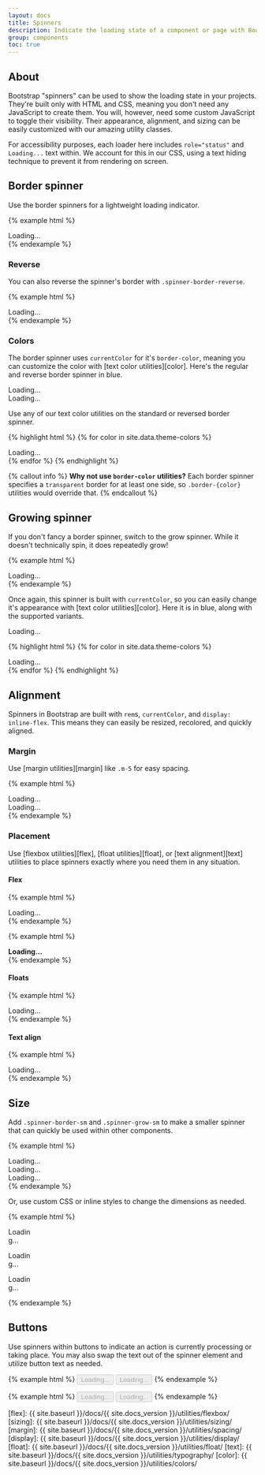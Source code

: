 ```yaml
---
layout: docs
title: Spinners
description: Indicate the loading state of a component or page with Bootstrap spinners, built entirely with HTML, CSS, and no JavaScript.
group: components
toc: true
---
```


## About

Bootstrap "spinners" can be used to show the loading state in your projects. They're built only with HTML and CSS, meaning you don't need any JavaScript to create them. You will, however, need some custom JavaScript to toggle their visibility. Their appearance, alignment, and sizing can be easily customized with our amazing utility classes.

For accessibility purposes, each loader here includes `role="status"` and `Loading...` text within. We account for this in our CSS, using a text hiding technique to prevent it from rendering on screen.

## Border spinner

Use the border spinners for a lightweight loading indicator.

{% example html %}
<div class="spinner-border" role="status">Loading...</div>
{% endexample %}

### Reverse

You can also reverse the spinner's border with `.spinner-border-reverse`.

{% example html %}
<div class="spinner-border spinner-border-reverse" role="status">Loading...</div>
{% endexample %}

### Colors

The border spinner uses `currentColor` for it's `border-color`, meaning you can customize the color with [text color utilities][color]. Here's the regular and reverse border spinner in blue.

<div class="bd-example">
  <div class="spinner-border text-primary" role="status">Loading...</div>
  <div class="spinner-border spinner-border-reverse text-primary" role="status">Loading...</div>
</div>

Use any of our text color utilities on the standard or reversed border spinner.

{% highlight html %}
{% for color in site.data.theme-colors %}
<div class="spinner-border text-{{ color.name }}" role="status">Loading...</div>{% endfor %}
{% endhighlight %}

{% callout info %}
**Why not use `border-color` utilities?** Each border spinner specifies a `transparent` border for at least one side, so `.border-{color}` utilities would override that.
{% endcallout %}

## Growing spinner

If you don't fancy a border spinner, switch to the grow spinner. While it doesn't technically spin, it does repeatedly grow!

{% example html %}
<div class="spinner-grow" role="status">Loading...</div>
{% endexample %}

Once again, this spinner is built with `currentColor`, so you can easily change it's appearance with [text color utilities][color]. Here it is in blue, along with the supported variants.

<div class="bd-example">
  <div class="spinner-grow text-primary" role="status">Loading...</div>
</div>

{% highlight html %}
{% for color in site.data.theme-colors %}
<div class="spinner-grow text-{{ color.name }}" role="status">Loading...</div>{% endfor %}
{% endhighlight %}

## Alignment

Spinners in Bootstrap are built with `rem`s, `currentColor`, and `display: inline-flex`. This means they can easily be resized, recolored, and quickly aligned.

### Margin

Use [margin utilities][margin] like `.m-5` for easy spacing.

{% example html %}
<div class="spinner-border m-5" role="status">Loading...</div>
<div class="spinner-border spinner-border-reverse m-5" role="status">Loading...</div>
{% endexample %}

### Placement

Use [flexbox utilities][flex], [float utilities][float], or [text alignment][text] utilities to place spinners exactly where you need them in any situation.

#### Flex

{% example html %}
<div class="d-flex justify-content-center">
  <div class="spinner-border" role="status">Loading...</div>
</div>
{% endexample %}

{% example html %}
<div class="d-flex align-items-center text-muted">
  <strong>Loading...</strong>
  <div class="spinner-border ml-auto" role="status"></div>
</div>
{% endexample %}

#### Floats

{% example html %}
<div class="clearfix">
  <div class="spinner-border float-right" role="status">Loading...</div>
</div>
{% endexample %}

#### Text align

{% example html %}
<div class="text-center">
  <div class="spinner-border" role="status">Loading...</div>
</div>
{% endexample %}

## Size

Add `.spinner-border-sm` and `.spinner-grow-sm` to make a smaller spinner that can quickly be used within other components.

{% example html %}
<div class="spinner-border spinner-border-sm" role="status">Loading...</div>
<div class="spinner-border spinner-border-reverse spinner-border-sm" role="status">Loading...</div>

<div class="spinner-grow spinner-grow-sm" role="status">Loading...</div>
{% endexample %}

Or, use custom CSS or inline styles to change the dimensions as needed.

{% example html %}
<div class="spinner-border" style="width: 3rem; height: 3rem;" role="status">Loading...</div>
<div class="spinner-border spinner-border-reverse" style="width: 3rem; height: 3rem;" role="status">Loading...</div>

<div class="spinner-grow" style="width: 3rem; height: 3rem;" role="status">Loading...</div>
{% endexample %}

## Buttons

Use spinners within buttons to indicate an action is currently processing or taking place. You may also swap the text out of the spinner element and utilize button text as needed.

{% example html %}
<button class="btn btn-primary" type="button" disabled>
  <span class="spinner-border spinner-border-sm" role="status">Loading...</span>
</button>
<button class="btn btn-primary" type="button" disabled>
  <span class="spinner-border spinner-border-sm" role="status"></span>
  Loading...
</button>
{% endexample %}

{% example html %}
<button class="btn btn-primary" type="button" disabled>
  <span class="spinner-grow spinner-grow-sm" role="status">Loading...</span>
</button>
<button class="btn btn-primary" type="button" disabled>
  <span class="spinner-grow spinner-grow-sm" role="status"></span>
  Loading...
</button>
{% endexample %}



[flex]:    {{ site.baseurl }}/docs/{{ site.docs_version }}/utilities/flexbox/
[sizing]:  {{ site.baseurl }}/docs/{{ site.docs_version }}/utilities/sizing/
[margin]:  {{ site.baseurl }}/docs/{{ site.docs_version }}/utilities/spacing/
[display]: {{ site.baseurl }}/docs/{{ site.docs_version }}/utilities/display/
[float]:   {{ site.baseurl }}/docs/{{ site.docs_version }}/utilities/float/
[text]:    {{ site.baseurl }}/docs/{{ site.docs_version }}/utilities/typography/
[color]:   {{ site.baseurl }}/docs/{{ site.docs_version }}/utilities/colors/
